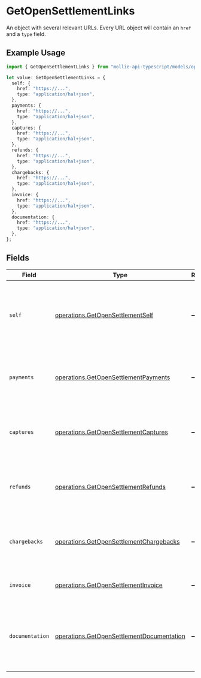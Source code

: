 # GetOpenSettlementLinks

An object with several relevant URLs. Every URL object will contain an `href` and a `type` field.

## Example Usage

```typescript
import { GetOpenSettlementLinks } from "mollie-api-typescript/models/operations";

let value: GetOpenSettlementLinks = {
  self: {
    href: "https://...",
    type: "application/hal+json",
  },
  payments: {
    href: "https://...",
    type: "application/hal+json",
  },
  captures: {
    href: "https://...",
    type: "application/hal+json",
  },
  refunds: {
    href: "https://...",
    type: "application/hal+json",
  },
  chargebacks: {
    href: "https://...",
    type: "application/hal+json",
  },
  invoice: {
    href: "https://...",
    type: "application/hal+json",
  },
  documentation: {
    href: "https://...",
    type: "application/hal+json",
  },
};
```

## Fields

| Field                                                                                                  | Type                                                                                                   | Required                                                                                               | Description                                                                                            |
| ------------------------------------------------------------------------------------------------------ | ------------------------------------------------------------------------------------------------------ | ------------------------------------------------------------------------------------------------------ | ------------------------------------------------------------------------------------------------------ |
| `self`                                                                                                 | [operations.GetOpenSettlementSelf](../../models/operations/getopensettlementself.md)                   | :heavy_minus_sign:                                                                                     | In v2 endpoints, URLs are commonly represented as objects with an `href` and `type` field.             |
| `payments`                                                                                             | [operations.GetOpenSettlementPayments](../../models/operations/getopensettlementpayments.md)           | :heavy_minus_sign:                                                                                     | The API resource URL of the [payments](list-payments) included in this settlement.                     |
| `captures`                                                                                             | [operations.GetOpenSettlementCaptures](../../models/operations/getopensettlementcaptures.md)           | :heavy_minus_sign:                                                                                     | The API resource URL of the [captures](list-captures) included in this settlement.                     |
| `refunds`                                                                                              | [operations.GetOpenSettlementRefunds](../../models/operations/getopensettlementrefunds.md)             | :heavy_minus_sign:                                                                                     | The API resource URL of the [refunds](list-refunds) deducted from this settlement.                     |
| `chargebacks`                                                                                          | [operations.GetOpenSettlementChargebacks](../../models/operations/getopensettlementchargebacks.md)     | :heavy_minus_sign:                                                                                     | The API resource URL of the [chargebacks](list-chargebacks) deducted from this settlement.             |
| `invoice`                                                                                              | [operations.GetOpenSettlementInvoice](../../models/operations/getopensettlementinvoice.md)             | :heavy_minus_sign:                                                                                     | The API resource URL of the [invoice](list-invoices).                                                  |
| `documentation`                                                                                        | [operations.GetOpenSettlementDocumentation](../../models/operations/getopensettlementdocumentation.md) | :heavy_minus_sign:                                                                                     | In v2 endpoints, URLs are commonly represented as objects with an `href` and `type` field.             |